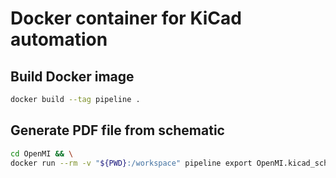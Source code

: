 # Docker container for KiCad automation

## Build Docker image

```bash
docker build --tag pipeline .
```

## Generate PDF file from schematic

``` bash
cd OpenMI && \
docker run --rm -v "${PWD}:/workspace" pipeline export OpenMI.kicad_sch
```
